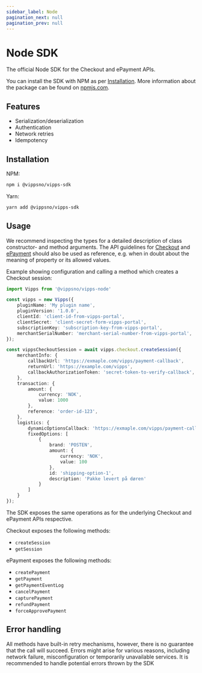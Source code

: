 ```yaml
---
sidebar_label: Node
pagination_next: null
pagination_prev: null
---
```


# Node SDK

The official Node SDK for the Checkout and ePayment APIs.

You can install the SDK with NPM as per [Installation](#installation).
More information about the package can be found on [npmjs.com](https://www.npmjs.com/package/@vippsno/vipps-sdk).

## Features

- Serialization/deserialization
- Authentication
- Network retries
- Idempotency

## Installation

NPM:

```sh
npm i @vippsno/vipps-sdk
```

Yarn:
```sh
yarn add @vippsno/vipps-sdk
```


## Usage

We recommend inspecting the types for a detailed description of class constructor- and method arguments. The API guidelines for [Checkout](https://vippsas.github.io/vipps-developer-docs/docs/APIs/checkout-api) and [ePayment](https://vippsas.github.io/vipps-developer-docs/docs/APIs/epayment-api) should also be used as reference, e.g. when in doubt about the meaning of property or its allowed values.

Example showing configuration and calling a method which creates a Checkout session:

```typescript
import Vipps from '@vippsno/vipps-node'

const vipps = new Vipps({
    pluginName: 'My plugin name',
    pluginVersion: '1.0.0',
    clientId: 'client-id-from-vipps-portal',
    clientSecret: 'client-secret-form-vipps-portal',
    subscriptionKey: 'subscription-key-from-vipps-portal',
    merchantSerialNumber: 'merchant-serial-number-from-vipps-portal',
});

const vippsCheckoutSession = await vipps.checkout.createSession({
    merchantInfo: {
        callbackUrl: 'https://exmaple.com/vipps/payment-callback',
        returnUrl: 'https://example.com/vipps',
        callbackAuthorizationToken: 'secret-token-to-verify-callback',
    },
    transaction: {
        amount: {
            currency: 'NOK',
            value: 1000
        },
        reference: 'order-id-123',
    },
    logistics: {
        dynamicOptionsCallback: 'https://exmaple.com/vipps/payment-callback',
        fixedOptions: [
            {
                brand: 'POSTEN',
                amount: {
                    currency: 'NOK',
                    value: 100
                },
                id: 'shipping-option-1',
                description: 'Pakke levert på døren'
            }
        ]
    }
});
```

The SDK exposes the same operations as for the underlying Checkout and ePayment APIs respective.

Checkout exposes the following methods:

- `createSession`
- `getSession`

ePayment exposes the following methods:

- `createPayment`
- `getPayment`
- `getPaymentEventLog`
- `cancelPayment`
- `capturePayment`
- `refundPayment`
- `forceApprovePayment`

## Error handling

All methods have built-in retry mechanisms, however, there is no guarantee that the call will succeed. Errors might arise for various reasons, including network failure, misconfiguration or temporarily unavailable services. It is recommended to handle potential errors thrown by the SDK
